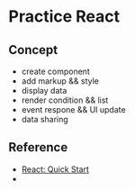 # Practice React

## Concept
- create component
- add markup && style
- display data
- render condition && list
- event respone && UI update
- data sharing

## Reference
- [React: Quick Start](https://ko.react.dev/learn)
- []()